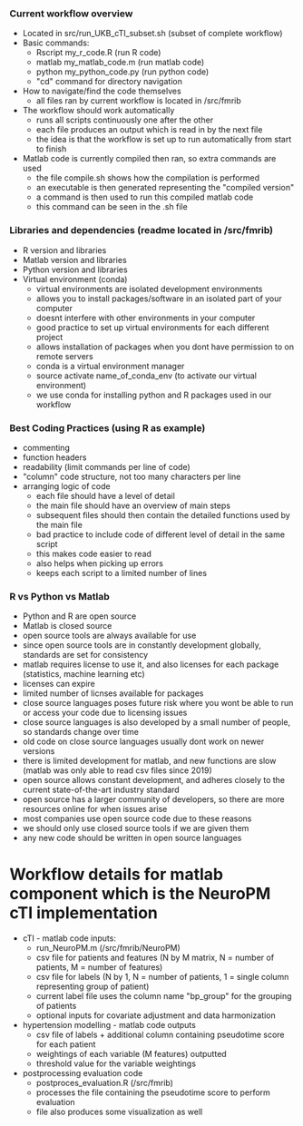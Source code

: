 ### Current workflow overview
- Located in src/run_UKB_cTI_subset.sh (subset of complete workflow)
- Basic commands:
	- Rscript my_r_code.R (run R code)
	- matlab my_matlab_code.m (run matlab code)
	- python my_python_code.py (run python code)
	- "cd" command for directory navigation
- How to navigate/find the code themselves
	- all files ran by current workflow is located in /src/fmrib
- The workflow should work automatically
	- runs all scripts continuously one after the other
	- each file produces an output which is read in by the next file
	- the idea is that the workflow is set up to run automatically from start to finish
- Matlab code is currently compiled then ran, so extra commands are used
	- the file compile.sh shows how the compilation is performed
	- an executable is then generated representing the "compiled version"
	- a command is then used to run this compiled matlab code
	- this command can be seen in the .sh file

### Libraries and dependencies (readme located in /src/fmrib)
- R version and libraries
- Matlab version and libraries
- Python version and libraries
- Virtual environment (conda)
	- virtual environments are isolated development environments
	- allows you to install packages/software in an isolated part of your computer
	- doesnt interfere with other environments in your computer
	- good practice to set up virtual environments for each different project
	- allows installation of packages when you dont have permission to on remote servers
	- conda is a virtual environment manager
	- source activate name_of_conda_env (to activate our virtual environment)
	- we use conda for installing python and R packages used in our workflow

### Best Coding Practices (using R as example)
- commenting
- function headers
- readability (limit commands per line of code)
- "column" code structure, not too many characters per line
- arranging logic of code
	- each file should have a level of detail
	- the main file should have an overview of main steps
	- subsequent files should then contain the detailed functions used by the main file
	- bad practice to include code of different level of detail in the same script
	- this makes code easier to read
	- also helps when picking up errors
	- keeps each script to a limited number of lines

### R vs Python vs Matlab
- Python and R are open source
- Matlab is closed source
- open source tools are always available for use
- since open source tools are in constantly development globally, standards are set for consistency
- matlab requires license to use it, and also licenses for each package (statistics, machine learning etc)
- licenses can expire
- limited number of licnses available for packages
- close source languages poses future risk where you wont be able to run or access your code due to licensing issues
- close source languages is also developed by a small number of people, so standards change over time
- old code on close source languages usually dont work on newer versions
- there is limited development for matlab, and new functions are slow (matlab was only able to read csv files since 2019)
- open source allows constant development, and adheres closely to the current state-of-the-art industry standard
- open source has a larger community of developers, so there are more resources online for when issues arise
- most companies use open source code due to these reasons
- we should only use closed source tools if we are given them
- any new code should be written in open source languages

# Workflow details for matlab component which is the NeuroPM cTI implementation
- cTI - matlab code inputs:
	- run_NeuroPM.m (/src/fmrib/NeuroPM)
	- csv file for patients and features (N by M matrix, N = number of patients, M = number of features)
	- csv file for labels (N by 1, N = number of patients, 1 = single column representing group of patient)
	- current label file uses the column name "bp_group" for the grouping of patients
	- optional inputs for covariate adjustment and data harmonization
- hypertension modelling - matlab code outputs
	- csv file of labels + additional column containing pseudotime score for each patient
	- weightings of each variable (M features) outputted
	- threshold value for the variable weightings
- postprocessing evaluation code
	- postproces_evaluation.R (/src/fmrib)
	- processes the file containing the pseudotime score to perform evaluation
	- file also produces some visualization as well
